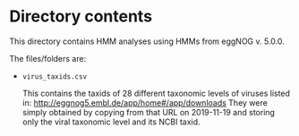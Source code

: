 # Directory contents

This directory contains HMM analyses using HMMs from eggNOG v. 5.0.0.

The files/folders are:

- `virus_taxids.csv` 
    
    This contains the taxids of 28 different taxonomic levels of viruses listed in: http://eggnog5.embl.de/app/home#/app/downloads
    They were simply obtained by copying from that URL on 2019-11-19 and storing only the viral taxonomic level and its NCBI taxid.